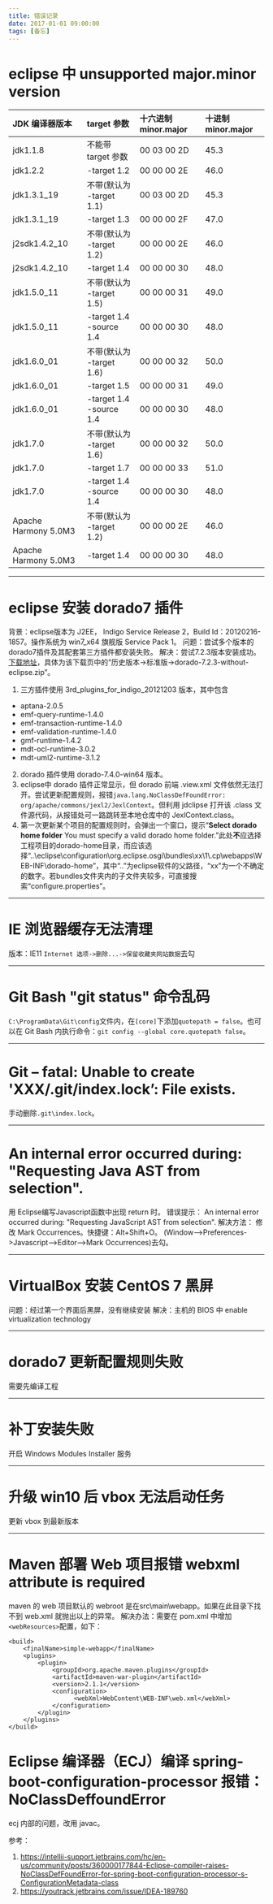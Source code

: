 ```yaml
---
title: 错误记录
date: 2017-01-01 09:00:00
tags: [备忘]
---
```


# eclipse 中 unsupported major.minor version

|JDK 编译器版本      |target 参数             |十六进制 minor.major|十进制 minor.major|
|:-------------------|:-----------------------|:-------------------|:-----------------|
|jdk1.1.8            |不能带 target 参数      |00 03 00 2D         |45.3              |
|jdk1.2.2            |-target 1.2             |00 00 00 2E         |46.0              |
|jdk1.3.1_19         |不带(默认为 -target 1.1)|00 03 00 2D         |45.3              |
|jdk1.3.1_19         |-target 1.3             |00 00 00 2F         |47.0              |
|j2sdk1.4.2_10       |不带(默认为 -target 1.2)|00 00 00 2E         |46.0              |
|j2sdk1.4.2_10       |-target 1.4             |00 00 00 30         |48.0              |
|jdk1.5.0_11         |不带(默认为 -target 1.5)|00 00 00 31         |49.0              |
|jdk1.5.0_11         |-target 1.4 -source 1.4 |00 00 00 30         |48.0              |
|jdk1.6.0_01         |不带(默认为 -target 1.6)|00 00 00 32         |50.0              |
|jdk1.6.0_01         |-target 1.5             |00 00 00 31         |49.0              |
|jdk1.6.0_01         |-target 1.4 -source 1.4 |00 00 00 30         |48.0              |
|jdk1.7.0            |不带(默认为 -target 1.6)|00 00 00 32         |50.0              |
|jdk1.7.0            |-target 1.7             |00 00 00 33         |51.0              |
|jdk1.7.0            |-target 1.4 -source 1.4 |00 00 00 30         |48.0              |
|Apache Harmony 5.0M3|不带(默认为 -target 1.2)|00 00 00 2E         |46.0              |
|Apache Harmony 5.0M3|-target 1.4             |00 00 00 30         |48.0              |


---
# eclipse 安装 dorado7 插件

背景：eclipse版本为 J2EE， Indigo Service Release 2，Build Id：20120216-1857。操作系统为 win7_x64 旗舰版 Service Pack 1。
问题：尝试多个版本的dorado7插件及其配套第三方插件都安装失败。
解决：尝试7.2.3版本安装成功。[下载地址](http://www.bsdn.org/projects/dorado7/download)，具体为该下载页中的“历史版本->标准版->dorado-7.2.3-without-eclipse.zip”。
1. 三方插件使用 3rd_plugins_for_indigo_20121203 版本，其中包含

* aptana-2.0.5  
* emf-query-runtime-1.4.0 
* emf-transaction-runtime-1.4.0 
* emf-validation-runtime-1.4.0 
* gmf-runtime-1.4.2 
* mdt-ocl-runtime-3.0.2 
* mdt-uml2-runtime-3.1.2 

2. dorado 插件使用 dorado-7.4.0-win64 版本。
3. eclipse中 dorado 插件正常显示，但 dorado 前端 .view.xml 文件依然无法打开。尝试更新配置规则，报错`java.lang.NoClassDefFoundError: org/apache/commons/jexl2/JexlContext`。但利用 jdclipse 打开该 .class 文件源代码，从报错处可一路跳转至本地仓库中的 JexlContext.class。
4. 第一次更新某个项目的配置规则时，会弹出一个窗口，提示“**Select dorado home folder**  You must specify a valid dorado home folder.”此处**不**应选择工程项目的dorado-home目录，而应该选择“..\eclipse\configuration\org.eclipse.osgi\bundles\xx\1\\.cp\webapps\WEB-INF\dorado-home”，其中“..”为eclipse软件的父路径，“xx”为一个不确定的数字。若bundles文件夹内的子文件夹较多，可直接搜索“configure.properties”。

---
# IE 浏览器缓存无法清理

版本：IE11
`Internet 选项->删除...->保留收藏夹网站数据`去勾

---
# Git Bash "git status" 命令乱码

`C:\ProgramData\Git\config`文件内，在`[core]`下添加`quotepath = false`。也可以在 Git Bash 内执行命令：`git config --global core.quotepath false`。

---
# Git – fatal: Unable to create 'XXX/.git/index.lock’: File exists.

手动删除`.git\index.lock`。

---
# An internal error occurred during: "Requesting Java AST from selection".

用 Eclipse编写Javascript函数中出现 return 时。
错误提示：
An internal error occurred during: "Requesting JavaScript AST from selection".
解决方法：
修改 Mark Occurrences。快捷键：Alt+Shift+O。
(Window-->Preferences->Javascript-->Editor-->Mark Occurrences)去勾。

---
# VirtualBox 安装 CentOS 7 黑屏

问题：经过第一个界面后黑屏，没有继续安装
解决：主机的 BIOS 中 enable virtualization technology

---
# dorado7 更新配置规则失败

需要先编译工程

---
# 补丁安装失败

开启 Windows Modules Installer 服务

---
# 升级 win10 后 vbox 无法启动任务

更新 vbox 到最新版本

---
# Maven 部署 Web 项目报错 webxml attribute is required

maven 的 web 项目默认的 webroot 是在src\main\webapp。如果在此目录下找不到 web.xml 就抛出以上的异常。
解决办法：需要在 pom.xml 中增加 `<webResources>`配置，如下：

```
<build>    
    <finalName>simple-webapp</finalName>    
    <plugins>    
        <plugin>    
            <groupId>org.apache.maven.plugins</groupId>    
            <artifactId>maven-war-plugin</artifactId>    
            <version>2.1.1</version>    
            <configuration>
                  <webXml>WebContent\WEB-INF\web.xml</webXml>
            </configuration>    
        </plugin>    
    </plugins>    
</build> 
```

# Eclipse 编译器（ECJ）编译 spring-boot-configuration-processor 报错：NoClassDeffoundError

ecj 内部的问题，改用 javac。

参考：

1. https://intellij-support.jetbrains.com/hc/en-us/community/posts/360000177844-Eclipse-compiler-raises-NoClassDefFoundError-for-spring-boot-configuration-processor-s-ConfigurationMetadata-class
2. https://youtrack.jetbrains.com/issue/IDEA-189760

